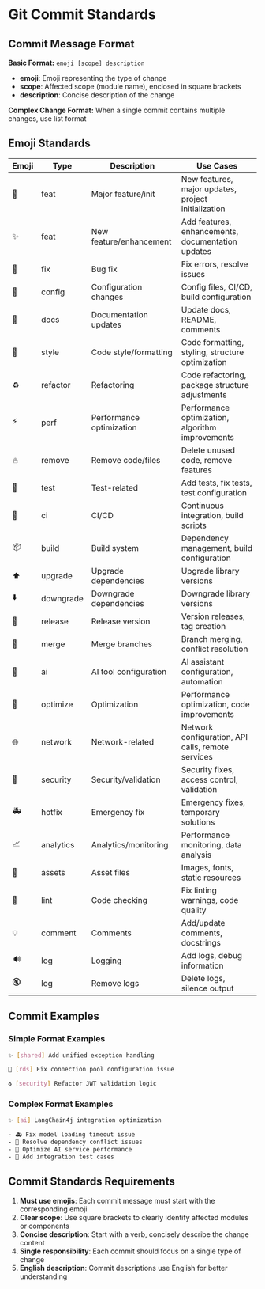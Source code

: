 # Git Commit Standards

## Commit Message Format

**Basic Format:** `emoji [scope] description`

- **emoji**: Emoji representing the type of change
- **scope**: Affected scope (module name), enclosed in square brackets
- **description**: Concise description of the change

**Complex Change Format:** When a single commit contains multiple changes, use list format

## Emoji Standards

| Emoji | Type        | Description       | Use Cases                    |
|-------|-------------|-------------------|------------------------------|
| 🎉    | feat        | Major feature/init| New features, major updates, project initialization |
| ✨     | feat        | New feature/enhancement | Add features, enhancements, documentation updates |
| 🐛    | fix         | Bug fix           | Fix errors, resolve issues   |
| 🔧    | config      | Configuration changes | Config files, CI/CD, build configuration |
| 📝    | docs        | Documentation updates | Update docs, README, comments |
| 🎨    | style       | Code style/formatting | Code formatting, styling, structure optimization |
| ♻️    | refactor    | Refactoring       | Code refactoring, package structure adjustments |
| ⚡     | perf        | Performance optimization | Performance optimization, algorithm improvements |
| 🔥    | remove      | Remove code/files | Delete unused code, remove features |
| 🧪    | test        | Test-related      | Add tests, fix tests, test configuration |
| 👷    | ci          | CI/CD             | Continuous integration, build scripts |
| 📦    | build       | Build system      | Dependency management, build configuration |
| ⬆️    | upgrade     | Upgrade dependencies | Upgrade library versions     |
| ⬇️    | downgrade   | Downgrade dependencies | Downgrade library versions   |
| 🚀    | release     | Release version   | Version releases, tag creation |
| 🔀    | merge       | Merge branches    | Branch merging, conflict resolution |
| 🤖    | ai          | AI tool configuration | AI assistant configuration, automation |
| 💄    | optimize    | Optimization      | Performance optimization, code improvements |
| 🌐    | network     | Network-related   | Network configuration, API calls, remote services |
| 🔐    | security    | Security/validation | Security fixes, access control, validation |
| 🚑    | hotfix      | Emergency fix     | Emergency fixes, temporary solutions |
| 📈    | analytics   | Analytics/monitoring | Performance monitoring, data analysis |
| 🍱    | assets      | Asset files       | Images, fonts, static resources |
| 🚨    | lint        | Code checking     | Fix linting warnings, code quality |
| 💡    | comment     | Comments          | Add/update comments, docstrings |
| 🔊    | log         | Logging           | Add logs, debug information  |
| 🔇    | log         | Remove logs       | Delete logs, silence output  |

## Commit Examples

### Simple Format Examples

```bash
✨ [shared] Add unified exception handling

🐛 [rds] Fix connection pool configuration issue

♻️ [security] Refactor JWT validation logic
```

### Complex Format Examples

```bash
✨ [ai] LangChain4j integration optimization

- 🚑 Fix model loading timeout issue
- 🐛 Resolve dependency conflict issues
- 💄 Optimize AI service performance
- 🧪 Add integration test cases
```

## Commit Standards Requirements

1. **Must use emojis**: Each commit message must start with the corresponding emoji
2. **Clear scope**: Use square brackets to clearly identify affected modules or components
3. **Concise description**: Start with a verb, concisely describe the change content
4. **Single responsibility**: Each commit should focus on a single type of change
5. **English description**: Commit descriptions use English for better understanding
